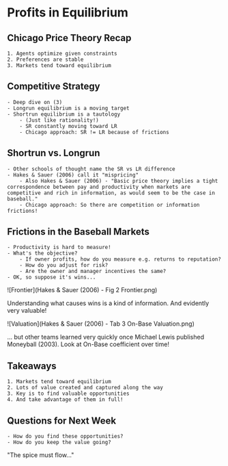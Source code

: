 # Profits in Equilibrium

## Chicago Price Theory Recap
    1. Agents optimize given constraints
    2. Preferences are stable
    3. Markets tend toward equilibrium

## Competitive Strategy
    - Deep dive on (3)
    - Longrun equilibrium is a moving target
    - Shortrun equilibrium is a tautology
        - (Just like rationality!)
        - SR constantly moving toward LR
        - Chicago approach: SR != LR because of frictions

## Shortrun vs. Longrun
    - Other schools of thought name the SR vs LR difference
    - Hakes & Sauer (2006) call it "mispricing"
        - Also Hakes & Sauer (2006) - "Basic price theory implies a tight correspondence between pay and productivity when markets are competitive and rich in information, as would seem to be the case in baseball."
        - Chicago approach: So there are competition or information frictions!

## Frictions in the Baseball Markets
    - Productivity is hard to measure!
    - What's the objective?
        - If owner profits, how do you measure e.g. returns to reputation?
        - How do you adjust for risk?
        - Are the owner and manager incentives the same?
    - OK, so suppose it's wins...

![Frontier](Hakes & Sauer (2006) - Fig 2 Frontier.png)

Understanding what causes wins is a kind of information. And evidently very valuable!

![Valuation](Hakes & Sauer (2006) - Tab 3 On-Base Valuation.png)

... but other teams learned very quickly once Michael Lewis published Moneyball (2003). Look at On-Base coefficient over time!

## Takeaways
    1. Markets tend toward equilibrium
    2. Lots of value created and captured along the way
    3. Key is to find valuable opportunities
    4. And take advantage of them in full!

## Questions for Next Week
    - How do you find these opportunities?
    - How do you keep the value going?

"The spice must flow..."